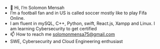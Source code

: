 - 👋 Hi, I’m Solomon Mensah
-  I’m a football fan and in US is called soccer mostly like to play Fifa Online.
- I am fluent in mySQL, C++, Python, swift, React.js, Xampp and Linux. I am learning Cybersecurity to get certified
- 📫 How to reach me solomonmensa75@gmail.com
- SWE, Cybersecurity and Cloud Engineering enthusiast
